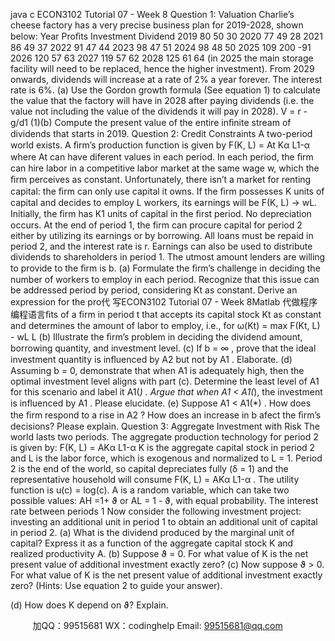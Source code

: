 java c
ECON3102 Tutorial 07 - Week 8 
Question 1: Valuation 
Charlie’s   cheese   factory   has   a   very   precise   business   plan   for   2019-2028,   shown   below:
Year 
Proﬁts 
Investment 
Dividend 
2019 
80 
50 
30 
2020 
77 
49 
28 
2021 
86 
49 
37 
2022 
91 
47 
44 
2023 
98 
47 
51 
2024 
98 
48 
50 
2025 
109 
200 
-91 
2026 
120 
57 
63 
2027 
119 
57 
62 
2028 
125 
61 
64 (in   2025   the   main   storage   facility   will   need   to   be   replaced,   hence   the   higher   investment).   From   2029   onwards,   dividends   will   increase   at   a   rate   of   2%   a   year   forever.    The   interest   rate   is   6%.
(a)      Use   the      Gordon      growth      formula    (See    equation    1)    to      calculate   the   value   that   the   factory   will   have   in   2028   after   paying   dividends   (i.e.   the   value   not   including   the   value   of the   dividends   it   will   pay   in   2028).
V = r - g/d1 (1)(b) Compute the present value of   the entire inﬁnite stream of   dividends that starts in 2019.
Question 2: Credit Constraints 
A   two-period   world   exists.   A   ﬁrm’s   production   function   is   given   by
F(K,   L) =   At   Kα L1-α 
where   At      can   have   diferent   values   in   each   period.       In   each   period,    the   ﬁrm      can   hire labor   in   a   competitive   labor   market   at   the   same   wage   w,   which   the   ﬁrm   perceives   as constant.    Unfortunately,   there   isn’t   a   market   for   renting   capital:    the   ﬁrm   can   only   use capital   it   owns.   If the ﬁrm   possesses   K units   of capital   and   decides to   employ   L   workers, its   earnings   will   be   F(K,   L) → wL.      Initially,   the   ﬁrm   has   K1    units   of   capital   in   the   ﬁrst   period. No depreciation occurs. At the end of period 1, the firm can procure capital for period   2   either   by   utilizing   its   earnings   or   by   borrowing.         All   loans   must   be   repaid   in period   2,   and   the   interest   rate   is   r.      Earnings   can   also   be   used   to   distribute   dividends   to shareholders   in   period   1.    The   utmost   amount   lenders   are   willing   to   provide   to   the   ﬁrm is   b.
(a)   Formulate   the   ﬁrm’s   challenge   in   deciding   the   number   of   workers   to   employ   in   each   period.    Recognize   that   this   issue   can   be   addressed   period   by   period,   considering   Kt    as constant.   Derive an expression for the pro代 写ECON3102 Tutorial 07 - Week 8Matlab
代做程序编程语言ﬁts   of   a   ﬁrm   in   period   t   that   accepts   its   capital   stock   Kt   as   constant   and   determines   the   amount   of labor   to   employ,   i.e.,   for
           ω(Kt) = max F(Kt, L) - wL 
L
(b)   Illustrate   the   ﬁrm’s   problem   in   deciding   the   dividend   amount,   borrowing   quantity,   and   investment   level.
(c) If b   =   ∞   , prove that the   ideal   investment   quantity   is   inﬂuenced   by   A2    but   not   by   A1   .   Elaborate.
(d)   Assuming   b   =   0,   demonstrate   that   when   A1      is   adequately   high,   then   the   optimal   investment   level   aligns   with   part      (c).      Determine   the   least   level   of   A1      for   this   scenario   and   label   it   A1(*)   .    Argue   that   when   A1    < A1(*), the investment is inﬂuenced by A1 . Please elucidate.
(e)   Suppose   A1    < A1(*) . How does the ﬁrm respond to a rise in A2 ? How does an increase in b afect the ﬁrm’s decisions? Please explain.
Question 3: Aggregate Investment with Risk 
The   world   lasts   two   periods.    The   aggregate   production   technology   for   period   2   is   given   by:
F(K,   L) =   AKα L1-α K   is   the   aggregate   capital   stock   in   period   2   and   L is   the   labor   force,   which   is   exogenous   and   normalized   to   L   =   1.    Period   2   is   the   end   of   the   world,   so   capital   depreciates   fully   (δ =   1)   and the representative household   will   consume   F(K,   L)   =   AKα L1-α .    The utility   function   is   u(c)   =   log(c).      A   is   a   random   variable,   which   can   take   two   possible   values: AH =1+ ϑ or AL = 1 - ϑ, with   equal   probability.    The   interest   rate   between   periods      1
Now   consider   the   following   investment   project:    investing   an   additional   unit   in   period   1   to   obtain   an   additional   unit   of capital   in   period   2.
(a)   What      is   the      dividend   produced   by   the      marginal      unit   of   capital?       Express      it      as      a   function   of the   aggregate   capital   stock   K   and   realized   productivity   A.
(b)   Suppose   ϑ = 0.    For what value   of K   is   the   net   present   value   of   additional   investment   exactly   zero?
(c)      Now      suppose      ϑ    >      0.       For    what    value      of   K   is   the      net      present   value      of   additional   investment   exactly   zero?    (Hints:   Use   equation   2   to   guide   your   answer).

(d)   How   does   K   depend   on   ϑ?   Explain.



         
加QQ：99515681  WX：codinghelp  Email: 99515681@qq.com
